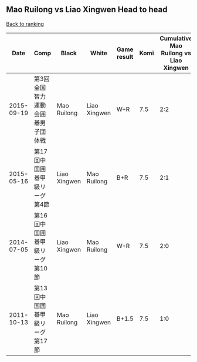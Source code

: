## Mao Ruilong vs Liao Xingwen Head to head

[Back to ranking](../../index.md)




| **Date** | **Comp** | **Black** | **White** | **Game result** | **Komi** | **Cumulative Mao Ruilong vs Liao Xingwen** | **Mao Ruilong streak** | **Liao Xingwen streak** | 
| --- | --- | --- | --- | --- | --- | --- | --- | --- |
| 2015-09-19 | 第3回全国智力運動会囲碁男子団体戦 | Mao Ruilong | Liao Xingwen | W+R | 7.5 | 2:2 | 0 | 2 | 
| 2015-05-16 | 第17回中国囲碁甲級リーグ第4節 | Liao Xingwen | Mao Ruilong | B+R | 7.5 | 2:1 | 0 | 1 | 
| 2014-07-05 | 第16回中国囲碁甲級リーグ第10節 | Liao Xingwen | Mao Ruilong | W+R | 7.5 | 2:0 | 2 | 0 | 
| 2011-10-13 | 第13回中国囲碁甲級リーグ第17節 | Mao Ruilong | Liao Xingwen | B+1.5 | 7.5 | 1:0 | 1 | 0 |




